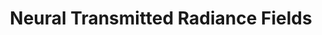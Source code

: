 ---
layout: default
title: 'Neural Transmitted Radiance Fields'
authors: <strong>Chengxuan Zhu</strong>*, <a href="https://wanrenjie.github.io/">Renjie Wan</a>*, <a href="https://ci.idm.pku.edu.cn/">Boxin Shi</a>
publication: <i>Advances in Neural Information Processing Systems</i>, 2022.
year: 2022.12
pdf: https://freebutuselesssoul.github.io/assets/pdf/zhu2022neurips.pdf
code: https://github.com/FreeButUselessSoul/TNeRF
official_link: ''
---